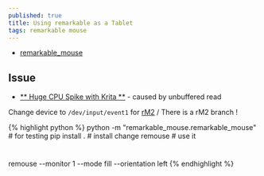 ```yaml
---
published: true
title: Using remarkable as a Tablet
tags: remarkable mouse
---
```

- [remarkable_mouse](https://github.com/Evidlo/remarkable_mouse)

## Issue
- [** Huge CPU Spike with Krita **](https://github.com/Evidlo/remarkable_mouse/issues/47#issuecomment-803315971) - caused by unbuffered read
    
Change device to `/dev/input/event1` for [rM2](https://remarkablewiki.com/devel/handling_input) / There is a rM2 branch !

{% highlight python %}
python -m "remarkable_mouse.remarkable_mouse"     # for testing
pip install .                                     # install change
remouse                                           # use it
#
remouse --monitor 1 --mode fill --orientation left
{% endhighlight %}

